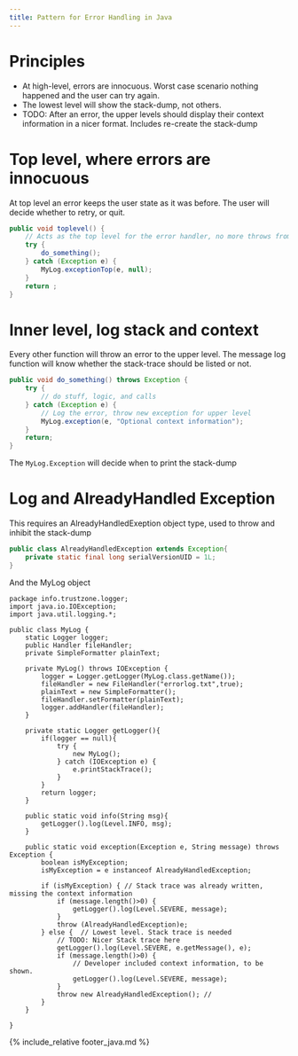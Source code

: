 ```yaml
---
title: Pattern for Error Handling in Java
---
```

# Principles

* At high-level, errors are innocuous. Worst case scenario nothing happened and the user can try again.
* The lowest level will show the stack-dump, not others.
* TODO: After an error, the upper levels should display their context information in a nicer format. Includes re-create the stack-dump

# Top level, where errors are innocuous
At top level an error keeps the user state as it was before.
The user will decide whether to retry, or quit.

```java
public void toplevel() {
	// Acts as the top level for the error handler, no more throws from here but log is updated
	try {
		do_something();
	} catch (Exception e) {
		MyLog.exceptionTop(e, null);
	}
	return ;
}
```

# Inner level, log stack and context
Every other function will throw an error to the upper level.
The message log function will know whether the stack-trace should be listed or not.

``` java
public void do_something() throws Exception {
	try {
		// do stuff, logic, and calls
	} catch (Exception e) {
		// Log the error, throw new exception for upper level
		MyLog.exception(e, "Optional context information");
	}
	return;
}
```

The ```MyLog.Exception``` will decide when to print the stack-dump

# Log and AlreadyHandled Exception

This requires an AlreadyHandledExeption object type, used to throw and inhibit the stack-dump

``` Java
public class AlreadyHandledException extends Exception{
	private static final long serialVersionUID = 1L;	
}
```
And the MyLog object

```
package info.trustzone.logger;
import java.io.IOException;
import java.util.logging.*;

public class MyLog {
	static Logger logger;
	public Handler fileHandler;
	private SimpleFormatter plainText;
	
	private MyLog() throws IOException {
		logger = Logger.getLogger(MyLog.class.getName());
		fileHandler = new FileHandler("errorlog.txt",true);
		plainText = new SimpleFormatter();
		fileHandler.setFormatter(plainText);
		logger.addHandler(fileHandler);
	}
	
	private static Logger getLogger(){
	    if(logger == null){
	        try {
	            new MyLog();
	        } catch (IOException e) {
	            e.printStackTrace();
	        }
	    }
	    return logger;
	}
	
	public static void info(String msg){
	    getLogger().log(Level.INFO, msg);
	}
	
	public static void exception(Exception e, String message) throws Exception {
		boolean isMyException;		
		isMyException = e instanceof AlreadyHandledException;
				
		if (isMyException) { // Stack trace was already written, missing the context information
			if (message.length()>0) {
				getLogger().log(Level.SEVERE, message);
			}
			throw (AlreadyHandledException)e;
		} else {  // Lowest level. Stack trace is needed
			// TODO: Nicer Stack trace here
			getLogger().log(Level.SEVERE, e.getMessage(), e); 
			if (message.length()>0) {  
				// Developer included context information, to be shown.
				getLogger().log(Level.SEVERE, message);
			}
			throw new AlreadyHandledException(); // 
		}
	}
	
}
```

{% include_relative footer_java.md %}
